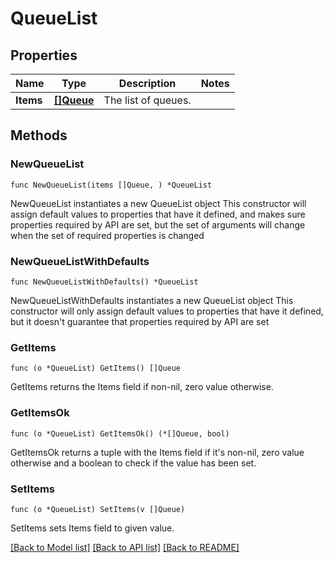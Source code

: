 # QueueList

## Properties

Name | Type | Description | Notes
------------ | ------------- | ------------- | -------------
**Items** | [**[]Queue**](Queue.md) | The list of queues. | 

## Methods

### NewQueueList

`func NewQueueList(items []Queue, ) *QueueList`

NewQueueList instantiates a new QueueList object
This constructor will assign default values to properties that have it defined,
and makes sure properties required by API are set, but the set of arguments
will change when the set of required properties is changed

### NewQueueListWithDefaults

`func NewQueueListWithDefaults() *QueueList`

NewQueueListWithDefaults instantiates a new QueueList object
This constructor will only assign default values to properties that have it defined,
but it doesn't guarantee that properties required by API are set

### GetItems

`func (o *QueueList) GetItems() []Queue`

GetItems returns the Items field if non-nil, zero value otherwise.

### GetItemsOk

`func (o *QueueList) GetItemsOk() (*[]Queue, bool)`

GetItemsOk returns a tuple with the Items field if it's non-nil, zero value otherwise
and a boolean to check if the value has been set.

### SetItems

`func (o *QueueList) SetItems(v []Queue)`

SetItems sets Items field to given value.



[[Back to Model list]](../README.md#documentation-for-models) [[Back to API list]](../README.md#documentation-for-api-endpoints) [[Back to README]](../README.md)


